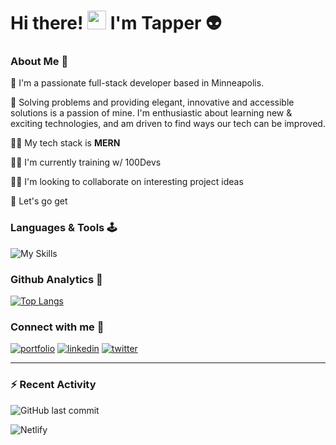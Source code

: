# 					Hi there! <img src="https://raw.githubusercontent.com/MartinHeinz/MartinHeinz/master/wave.gif" width="30px"> I'm Tapper 👽


### About Me 🦭


📍 I'm a passionate full-stack developer based in Minneapolis. 

🫶 Solving problems and providing elegant, innovative and accessible solutions is a passion of mine. I'm enthusiastic about learning new & exciting technologies, and am driven to find ways our tech can be 	improved.



👨‍💻 My tech stack is **MERN**

🏋️‍♂️ I'm currently training w/ 100Devs

👯‍♀️ I'm looking to collaborate on interesting project ideas

🤸 Let's go get


### Languages & Tools 🕹

![My Skills](https://skillicons.dev/icons?i=html,css,js,bash,git,linux,vscode,codepen,discord,twitter)



### Github Analytics 🔬

[![Top Langs](https://github-readme-stats.vercel.app/api/top-langs/?username=theTapper&layout=compact&theme=tokyonight)](https://github.com/theTapper)



### Connect with me 🤝

[![portfolio](https://img.shields.io/badge/my_portfolio-000?style=for-the-badge&logo=angellist&logoColor=white)](https://tapper.codes/)
[![linkedin](https://img.shields.io/badge/linkedin-0A66C2?style=for-the-badge&logo=linkedin&logoColor=white)](https://linkedin.com/in/thinktapper/)
[![twitter](https://img.shields.io/badge/twitter-1DA1F2?style=for-the-badge&logo=twitter&logoColor=white)](https://twitter.com/thinktapper)

------

### :zap: Recent Activity

![GitHub last commit](https://img.shields.io/github/last-commit/QuantumQweef/CodeWars)

![Netlify](https://img.shields.io/netlify/3a2d5e65-167b-4b24-b09c-abbfc0e3de58)
